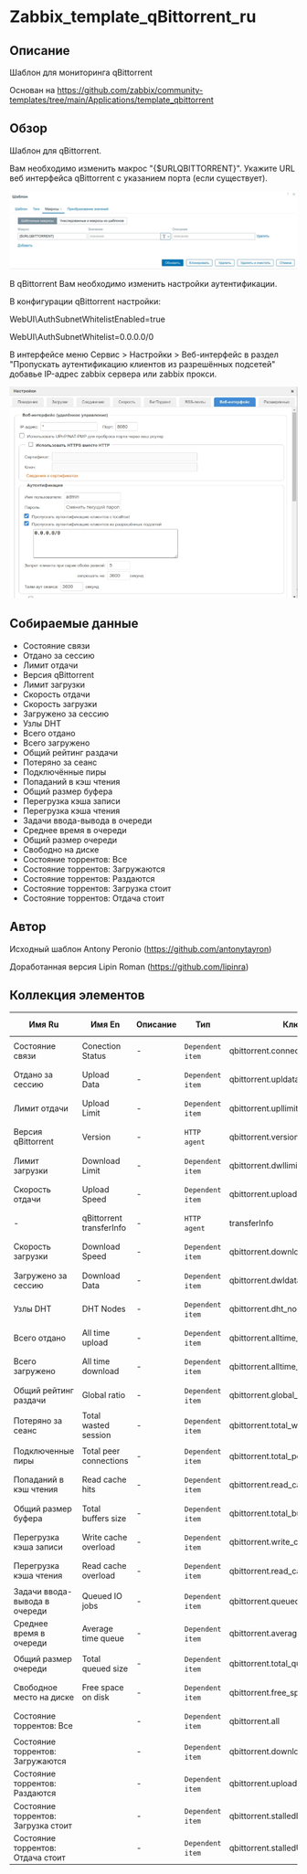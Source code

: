 # Zabbix_template_qBittorrent_ru

## Описание
        
Шаблон для мониторинга qBittorrent
        
Основан на https://github.com/zabbix/community-templates/tree/main/Applications/template_qbittorrent

## Обзор
        
Шаблон для qBittorrent.
        
Вам необходимо изменить макрос "{$URLQBITTORRENT}". Укажите URL веб интерфейса qBittorrent с указанием порта (если существует).

![](template_ru.jpg)
         
В qBittorrent Вам необходимо изменить настройки аутентификации.

В конфигурации qBittorrent настройки:

WebUI\AuthSubnetWhitelistEnabled=true

WebUI\AuthSubnetWhitelist=0.0.0.0/0

В интерфейсе меню Сервис > Настройки > Веб-интерфейс в раздел "Пропускать аутентификацию клиентов из разрешённых подсетей" добавье IP-адрес zabbix сервера или zabbix прокси.

![](settings_ru.jpg)
        
## Собираемые данные
        
- Состояние связи
- Отдано за сессию
- Лимит отдачи
- Версия qBittorrent
- Лимит загрузки
- Скорость отдачи
- Скорость загрузки
- Загружено за сессию
- Узлы DHT
- Всего отдано
- Всего загружено
- Общий рейтинг раздачи
- Потеряно за сеанс
- Подключённые пиры
- Попаданий в кэш чтения
- Общий размер буфера
- Перегрузка кэша записи
- Перегрузка кэша чтения
- Задачи ввода-вывода в очереди
- Среднее время в очереди
- Общий размер очереди
- Свободно на диске
- Состояние торрентов: Все		
- Состояние торрентов: Загружаются		
- Состояние торрентов: Раздаются		
- Состояние торрентов: Загрузка стоит		
- Состояние торрентов: Отдача стоит
        
        
## Автор
        
Исходный шаблон Antony Peronio (https://github.com/antonytayron)

Доработанная версия Lipin Roman (https://github.com/lipinra)


## Коллекция элементов

|Имя Ru|Имя En|Описание|Тип|Ключ|Время обновления|
|------|------|--------|---|----|----------------|
|Состояние связи|Conection Status|<p>-</p>|`Dependent item`|qbittorrent.connection_status|0|
|Отдано за сессию|Upload Data|<p>-</p>|`Dependent item`|qbittorrent.upldata|0|
|Лимит отдачи|Upload Limit|<p>-</p>|`Dependent item`|qbittorrent.upllimit|0|
|Версия qBittorrent|Version|<p>-</p>|`HTTP agent`|qbittorrent.version|0|
|Лимит загрузки|Download Limit|<p>-</p>|`Dependent item`|qbittorrent.dwllimit|0|
|Скорость отдачи|Upload Speed|<p>-</p>|`Dependent item`|qbittorrent.upload|0|
|-|qBittorrent transferInfo|<p>-</p>|`HTTP agent`|transferInfo|1m|
|Скорость загрузки|Download Speed|<p>-</p>|`Dependent item`|qbittorrent.download|0|
|Загружено за сессию|Download Data|<p>-</p>|`Dependent item`|qbittorrent.dwldata|0|
|Узлы DHT|DHT Nodes|<p>-</p>|`Dependent item`|qbittorrent.dht_nodes|0|
|Всего отдано|All time upload|<p>-</p>|`Dependent item`|qbittorrent.alltime_ul|0|
|Всего загружено|All time download|<p>-</p>|`Dependent item`|qbittorrent.alltime_dl|0|
|Общий рейтинг раздачи|Global ratio|<p>-</p>|`Dependent item`|qbittorrent.global_ratio|0|
|Потеряно за сеанс|Total wasted session|<p>-</p>|`Dependent item`|qbittorrent.total_wasted_session|0|
|Подключенные пиры|Total peer connections|<p>-</p>|`Dependent item`|qbittorrent.total_peer_connections|0|
|Попаданий в кэш чтения|Read cache hits|<p>-</p>|`Dependent item`|qbittorrent.read_cache_hits|0|
|Общий размер буфера|Total buffers size|<p>-</p>|`Dependent item`|qbittorrent.total_buffers_size|0|
|Перегрузка кэша записи|Write cache overload|<p>-</p>|`Dependent item`|qbittorrent.write_cache_overload|0|
|Перегрузка кэша чтения|Read cache overload|<p>-</p>|`Dependent item`|qbittorrent.read_cache_overload|0|
|Задачи ввода-вывода в очереди|Queued IO jobs|<p>-</p>|`Dependent item`|qbittorrent.queued_io_jobs|0|
|Среднее время в очереди|Average time queue|<p>-</p>|`Dependent item`|qbittorrent.average_time_queue|0|
|Общий размер очереди|Total queued size|<p>-</p>|`Dependent item`|qbittorrent.total_queued_size|0|
|Свободное место на диске|Free space on disk|<p>-</p>|`Dependent item`|qbittorrent.free_space_on_disk|0|
|Состояние торрентов: Все||<p>-</p>|`Dependent item`|qbittorrent.all|0|
|Состояние торрентов: Загружаются||<p>-</p>|`Dependent item`|qbittorrent.downloading|0|
|Состояние торрентов: Раздаются||<p>-</p>|`Dependent item`|qbittorrent.uploading|0|
|Состояние торрентов: Загрузка стоит||<p>-</p>|`Dependent item`|qbittorrent.stalledDL|0|
|Состояние торрентов: Отдача стоит||<p>-</p>|`Dependent item`|qbittorrent.stalledUP|0|